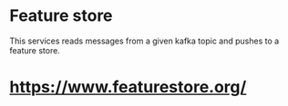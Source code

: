 # Feature store

This services reads messages from a given kafka topic and pushes to a feature store.

# https://www.featurestore.org/